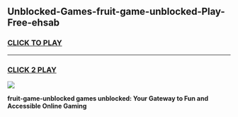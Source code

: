 
## Unblocked-Games-fruit-game-unblocked-Play-Free-ehsab
<h3>
<a href="https://premium76.site?title=fruit-game-unblocked&ref=10A">CLICK TO PLAY</a></h3>
<hr>

<h3>
<a href="https://premium76.site?title=fruit-game-unblocked&ref=10A">CLICK 2 PLAY</a>
  
</h3>

<a href="https://premium76.site?title=fruit-game-unblocked&ref=10A"><img src="https://clearcache.store/games.png"></a>


**fruit-game-unblocked games unblocked: Your Gateway to Fun and Accessible Online Gaming**
